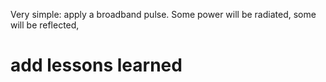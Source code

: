
Very simple: apply a broadband pulse. Some power will be radiated, some will be reflected,

# add lessons learned
